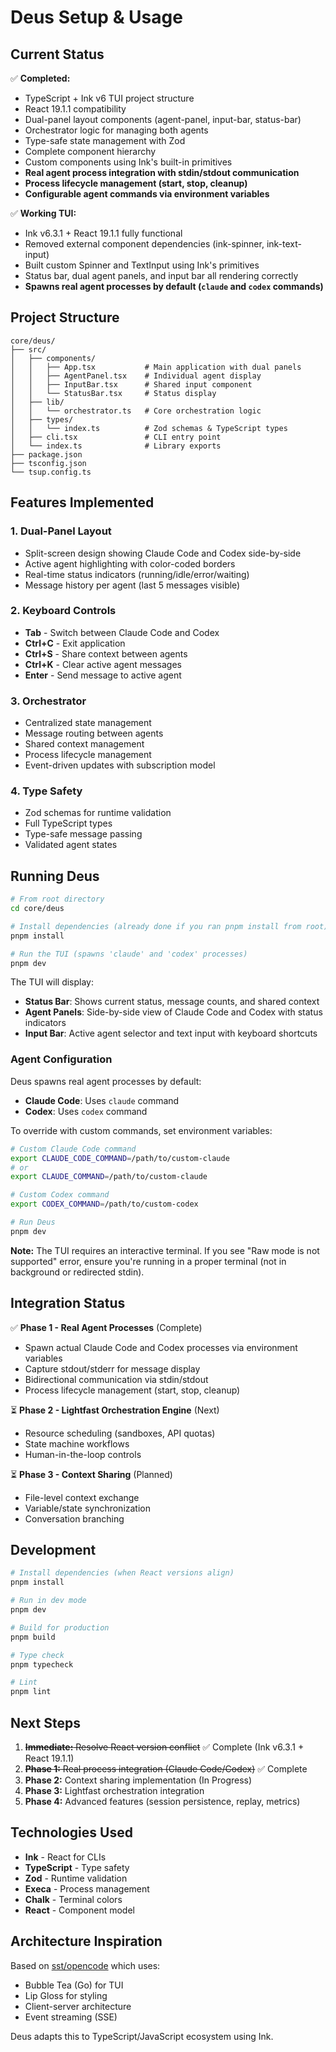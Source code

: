 # Deus Setup & Usage

## Current Status

✅ **Completed:**
- TypeScript + Ink v6 TUI project structure
- React 19.1.1 compatibility
- Dual-panel layout components (agent-panel, input-bar, status-bar)
- Orchestrator logic for managing both agents
- Type-safe state management with Zod
- Complete component hierarchy
- Custom components using Ink's built-in primitives
- **Real agent process integration with stdin/stdout communication**
- **Process lifecycle management (start, stop, cleanup)**
- **Configurable agent commands via environment variables**

✅ **Working TUI:**
- Ink v6.3.1 + React 19.1.1 fully functional
- Removed external component dependencies (ink-spinner, ink-text-input)
- Built custom Spinner and TextInput using Ink's primitives
- Status bar, dual agent panels, and input bar all rendering correctly
- **Spawns real agent processes by default (`claude` and `codex` commands)**

## Project Structure

```
core/deus/
├── src/
│   ├── components/
│   │   ├── App.tsx           # Main application with dual panels
│   │   ├── AgentPanel.tsx    # Individual agent display
│   │   ├── InputBar.tsx      # Shared input component
│   │   └── StatusBar.tsx     # Status display
│   ├── lib/
│   │   └── orchestrator.ts   # Core orchestration logic
│   ├── types/
│   │   └── index.ts          # Zod schemas & TypeScript types
│   ├── cli.tsx               # CLI entry point
│   └── index.ts              # Library exports
├── package.json
├── tsconfig.json
└── tsup.config.ts
```

## Features Implemented

### 1. Dual-Panel Layout
- Split-screen design showing Claude Code and Codex side-by-side
- Active agent highlighting with color-coded borders
- Real-time status indicators (running/idle/error/waiting)
- Message history per agent (last 5 messages visible)

### 2. Keyboard Controls
- **Tab** - Switch between Claude Code and Codex
- **Ctrl+C** - Exit application
- **Ctrl+S** - Share context between agents
- **Ctrl+K** - Clear active agent messages
- **Enter** - Send message to active agent

### 3. Orchestrator
- Centralized state management
- Message routing between agents
- Shared context management
- Process lifecycle management
- Event-driven updates with subscription model

### 4. Type Safety
- Zod schemas for runtime validation
- Full TypeScript types
- Type-safe message passing
- Validated agent states

## Running Deus

```bash
# From root directory
cd core/deus

# Install dependencies (already done if you ran pnpm install from root)
pnpm install

# Run the TUI (spawns 'claude' and 'codex' processes)
pnpm dev
```

The TUI will display:
- **Status Bar**: Shows current status, message counts, and shared context
- **Agent Panels**: Side-by-side view of Claude Code and Codex with status indicators
- **Input Bar**: Active agent selector and text input with keyboard shortcuts

### Agent Configuration

Deus spawns real agent processes by default:
- **Claude Code**: Uses `claude` command
- **Codex**: Uses `codex` command

To override with custom commands, set environment variables:

```bash
# Custom Claude Code command
export CLAUDE_CODE_COMMAND=/path/to/custom-claude
# or
export CLAUDE_COMMAND=/path/to/custom-claude

# Custom Codex command
export CODEX_COMMAND=/path/to/custom-codex

# Run Deus
pnpm dev
```

**Note:** The TUI requires an interactive terminal. If you see "Raw mode is not supported" error, ensure you're running in a proper terminal (not in background or redirected stdin).

## Integration Status

✅ **Phase 1 - Real Agent Processes** (Complete)
   - Spawn actual Claude Code and Codex processes via environment variables
   - Capture stdout/stderr for message display
   - Bidirectional communication via stdin/stdout
   - Process lifecycle management (start, stop, cleanup)

⏳ **Phase 2 - Lightfast Orchestration Engine** (Next)
   - Resource scheduling (sandboxes, API quotas)
   - State machine workflows
   - Human-in-the-loop controls

⏳ **Phase 3 - Context Sharing** (Planned)
   - File-level context exchange
   - Variable/state synchronization
   - Conversation branching

## Development

```bash
# Install dependencies (when React versions align)
pnpm install

# Run in dev mode
pnpm dev

# Build for production
pnpm build

# Type check
pnpm typecheck

# Lint
pnpm lint
```

## Next Steps

1. ~~**Immediate:** Resolve React version conflict~~ ✅ Complete (Ink v6.3.1 + React 19.1.1)
2. ~~**Phase 1:** Real process integration (Claude Code/Codex)~~ ✅ Complete
3. **Phase 2:** Context sharing implementation (In Progress)
4. **Phase 3:** Lightfast orchestration integration
5. **Phase 4:** Advanced features (session persistence, replay, metrics)

## Technologies Used

- **Ink** - React for CLIs
- **TypeScript** - Type safety
- **Zod** - Runtime validation
- **Execa** - Process management
- **Chalk** - Terminal colors
- **React** - Component model

## Architecture Inspiration

Based on [sst/opencode](https://github.com/sst/opencode) which uses:
- Bubble Tea (Go) for TUI
- Lip Gloss for styling
- Client-server architecture
- Event streaming (SSE)

Deus adapts this to TypeScript/JavaScript ecosystem using Ink.
